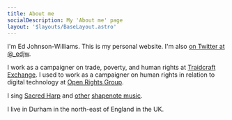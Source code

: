 ```yaml
---
title: About me
socialDescription: My 'About me' page
layout: '$layouts/BaseLayout.astro'
---
```

I'm Ed Johnson-Williams. This is my personal website. I'm also [on Twitter at @_edjw](https://twitter.com/_edjw).

I work as a campaigner on trade, poverty, and human rights at [Traidcraft Exchange](https://traidcraftexchange.org). I used to work as a campaigner on human rights in relation to digital technology at [Open Rights Group](https://www.openrightsgroup.org).

I sing [Sacred Harp](https://en.wikipedia.org/wiki/Sacred_Harp) and [other](https://en.wikipedia.org/wiki/The_Christian_Harmony) [shapenote music](https://en.wikipedia.org/wiki/Shape_note).

I live in Durham in the north-east of England in the UK.